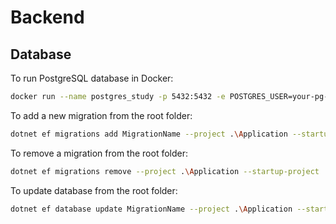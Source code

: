 # Backend

## Database

To run PostgreSQL database in Docker:

```bash
docker run --name postgres_study -p 5432:5432 -e POSTGRES_USER=your-pg-user -e POSTGRES_PASSWORD=your-secure-pw -d postgres
```

To add a new migration from the root folder:

```bash
dotnet ef migrations add MigrationName --project .\Application --startup-project .\Apis --output-dir Infrastructure\Migrations
```

To remove a migration from the root folder:

```bash
dotnet ef migrations remove --project .\Application --startup-project .\Apis
```

To update database from the root folder:

```bash
dotnet ef database update MigrationName --project .\Application --startup-project .\Apis
```
